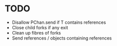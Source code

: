 # TODO

- Disallow PChan.send if T contains references
- Close child forks if any exit
- Clean up fibres of forks
- Send references / objects containing references
